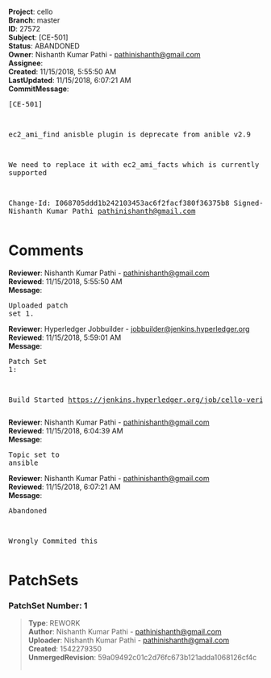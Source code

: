 <strong>Project</strong>: cello<br><strong>Branch</strong>: master<br><strong>ID</strong>: 27572<br><strong>Subject</strong>: [CE-501]<br><strong>Status</strong>: ABANDONED<br><strong>Owner</strong>: Nishanth Kumar Pathi - pathinishanth@gmail.com<br><strong>Assignee</strong>:<br><strong>Created</strong>: 11/15/2018, 5:55:50 AM<br><strong>LastUpdated</strong>: 11/15/2018, 6:07:21 AM<br><strong>CommitMessage</strong>:<br><pre>[CE-501]

ec2_ami_find anisble plugin is deprecate from anible v2.9

We need to replace it with ec2_ami_facts which is currently supported

Change-Id: I068705ddd1b242103453ac6f2facf380f36375b8
Signed-off-by: Nishanth Kumar Pathi <pathinishanth@gmail.com>
</pre><h1>Comments</h1><strong>Reviewer</strong>: Nishanth Kumar Pathi - pathinishanth@gmail.com<br><strong>Reviewed</strong>: 11/15/2018, 5:55:50 AM<br><strong>Message</strong>: <pre>Uploaded patch set 1.</pre><strong>Reviewer</strong>: Hyperledger Jobbuilder - jobbuilder@jenkins.hyperledger.org<br><strong>Reviewed</strong>: 11/15/2018, 5:59:01 AM<br><strong>Message</strong>: <pre>Patch Set 1:

Build Started https://jenkins.hyperledger.org/job/cello-verify-x86_64/994/</pre><strong>Reviewer</strong>: Nishanth Kumar Pathi - pathinishanth@gmail.com<br><strong>Reviewed</strong>: 11/15/2018, 6:04:39 AM<br><strong>Message</strong>: <pre>Topic set to ansible</pre><strong>Reviewer</strong>: Nishanth Kumar Pathi - pathinishanth@gmail.com<br><strong>Reviewed</strong>: 11/15/2018, 6:07:21 AM<br><strong>Message</strong>: <pre>Abandoned

Wrongly Commited this</pre><h1>PatchSets</h1><h3>PatchSet Number: 1</h3><blockquote><strong>Type</strong>: REWORK<br><strong>Author</strong>: Nishanth Kumar Pathi - pathinishanth@gmail.com<br><strong>Uploader</strong>: Nishanth Kumar Pathi - pathinishanth@gmail.com<br><strong>Created</strong>: 1542279350<br><strong>UnmergedRevision</strong>: 59a09492c01c2d76fc673b121adda1068126cf4c<br><br></blockquote>
